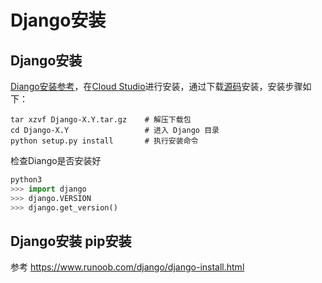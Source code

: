 # Django安装

## Django安装

[Diango安装参考](https://code.ziqiangxuetang.com/django/django-install.html)，在[Cloud Studio](https://cloudstudio.net/)进行安装，通过下载[源码](https://www.djangoproject.com/download/)安装，安装步骤如下：

```
tar xzvf Django-X.Y.tar.gz    # 解压下载包
cd Django-X.Y                 # 进入 Django 目录
python setup.py install       # 执行安装命令
```

检查Diango是否安装好

```python
python3
>>> import django
>>> django.VERSION
>>> django.get_version()
```

## Django安装 pip安装

参考 https://www.runoob.com/django/django-install.html


